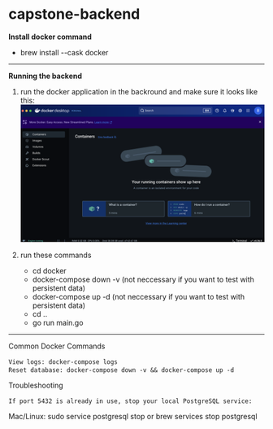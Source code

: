 # capstone-backend

**Install docker command**
- brew install --cask docker
------------------------------

**Running the backend**
1. run the docker application in the backround and make sure it looks like this:
    ![alt text](image.png)

2. run these commands
    - cd docker
    - docker-compose down -v (not neccessary if you want to test with persistent data)
    - docker-compose up -d (not neccessary if you want to test with persistent data)
    - cd ..
    - go run main.go

---

Common Docker Commands

    View logs: docker-compose logs
    Reset database: docker-compose down -v && docker-compose up -d

Troubleshooting

    If port 5432 is already in use, stop your local PostgreSQL service:

Mac/Linux: sudo service postgresql stop or brew services stop postgresql


